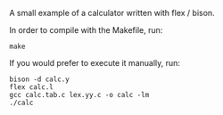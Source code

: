 A small example of a calculator written with flex / bison.

In order to compile with the Makefile, run:

`make`

If you would prefer to execute it manually, run:

```
bison -d calc.y
flex calc.l
gcc calc.tab.c lex.yy.c -o calc -lm
./calc
```
